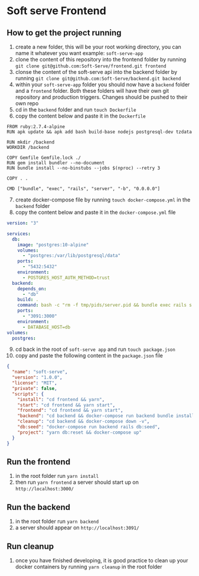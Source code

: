 # Soft serve Frontend

## How to get the project running

1. create a new folder, this will be your root working directory, you can name it whatever you want example: `soft-serve-app`
2. clone the content of this repository into the frontend folder by running `git clone git@github.com:Soft-Serve/frontend.git frontend`
3. clonse the content of the soft-serve api into the backend folder by running `git clone git@github.com:Soft-Serve/backend.git backend`
4. within your `soft-serve-app` folder you should now have a `backend` folder and a `frontend` folder. Both these folders will have their own git repository and production triggers. Changes should be pushed to their own repo
5. cd in the `backend` folder and run `touch Dockerfile`
6. copy the content below and paste it in the `Dockerfile`
```Docker
FROM ruby:2.7.4-alpine
RUN apk update && apk add bash build-base nodejs postgresql-dev tzdata

RUN mkdir /backend
WORKDIR /backend

COPY Gemfile Gemfile.lock ./
RUN gem install bundler --no-document
RUN bundle install --no-binstubs --jobs $(nproc) --retry 3

COPY . .

CMD ["bundle", "exec", "rails", "server", "-b", "0.0.0.0"]
```

7. create docker-compose file by running `touch docker-compose.yml` in the `backend` folder
8.  copy the content below and paste it in the `docker-compose.yml` file
```yml
version: "3"

services:
  db:
    image: "postgres:10-alpine"
    volumes:
      - "postgres:/var/lib/postgresql/data"
    ports:
      - "5432:5432"
    environment:
      - POSTGRES_HOST_AUTH_METHOD=trust
  backend:
    depends_on:
      - "db"
    build: .
    command: bash -c "rm -f tmp/pids/server.pid && bundle exec rails s -p 3000 -b '0.0.0.0'"
    ports:
      - "3091:3000"
    environment:
      - DATABASE_HOST=db
volumes:
  postgres:
```
9. cd back in the root of `soft-serve app` and run `touch package.json`
10. copy and paste the following content in the `package.json` file
```json
{
  "name": "soft-serve",
  "version": "1.0.0",
  "license": "MIT",
  "private": false,
  "scripts": {
    "install": "cd frontend && yarn",
    "start": "cd frontend && yarn start",
    "frontend": "cd frontend && yarn start",
    "backend": "cd backend && docker-compose run backend bundle install && docker-compose run backend rails db:reset && docker-compose up",
    "cleanup": "cd backend && docker-compose down -v",
    "db:seed": "docker-compose run backend rails db:seed",
    "project": "yarn db:reset && docker-compose up"
  }
}

```

## Run the frontend
1. in the root folder run `yarn install`
2. then run `yarn frontend` a server should start up on `http://localhost:3000/`

## Run the backend
1. in the root folder run `yarn backend`
2. a server should appear on `http://localhost:3091/`

## Run cleanup
1. once you have finished developing, it is good practice to clean up your docker containers by running `yarn cleanup` in the root folder 




